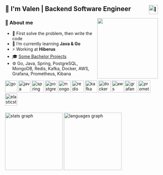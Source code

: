<h2>👋 I'm Valen | Backend Software Engineer
  <a href="https://www.linkedin.com/in/valrichter/" target="_blank">
    <img align="right" src="https://img.shields.io/static/v1?message=valrichter&logo=linkedin&label=&color=0077B5&logoColor=white&labelColor=gray&style=for-the-badge" height="30" alt="linkedin"  />
  </a> 
</h2>

<img align="right" width="200" src="https://github.com/user-attachments/assets/fe04fce5-7a97-484e-a992-27c69cf14011" />

<div>
  <div align="left">
    <h3>👾 About me</h3>
      <ul>
        <li>🎯 First solve the problem, then write the code
        <li>🌱 I’m currently learning <strong>Java & Go</strong>
        <li>⚡ Working at <strong>Hiberus</strong>
        <li>🎓 <a href="https://github.com/stars/valrichter/lists/bachelor-projects">Some Bachelor Projects</a>
        <li>⚙️ Go, Java, Spring, PostgreSQL, MongoDB, Redis, Kafka, Docker, AWS, Grafana, Prometheus, Kibana</a>
      </ul>
  </div>
  
  <div>
    <img alt="go" width="40" src="https://cdn.simpleicons.org/go/00ADD8" />
    <img alt="java " width="40" src="https://devicon-website.vercel.app/api/java/plain.svg?color=%23EA2D2E" />
    <img alt="spring" width="40" src="https://cdn.simpleicons.org/spring/6DB33F" />
    <img alt="postgresql" width="40" src="https://cdn.simpleicons.org/postgresql/4169E1" />
    <img alt="mongodb" width="40" src="https://cdn.simpleicons.org/mongodb/47A248" />
    <img alt="redis" width="40" src="https://devicon-website.vercel.app/api/redis/plain.svg?color=%23D82C20" />
    <img alt="kafka" width="40" src="https://cdn.simpleicons.org/apachekafka/506360" />
    <img alt="docker" width="40" src="https://cdn.simpleicons.org/docker/2496ED" />
    <img alt="aws" width="40" src="https://cdn.simpleicons.org/amazonwebservices/FF9900" />
    <img alt="grafana" width="40" src="https://cdn.simpleicons.org/grafana/F46800" />
    <img alt="prometheus" width="40" src="https://cdn.simpleicons.org/prometheus/E6522C" />
    <img alt="elasticstack" width="40" src="https://cdn.simpleicons.org/kibana" />
  </div>
</div>

###

<div align="left">
  <img src="https://github-readme-stats.vercel.app/api?username=valrichter&hide_title=false&hide_rank=false&show_icons=true&include_all_commits=true&count_private=true&disable_animations=true&theme=tokyonight&locale=en&hide_border=true&order=1" height="190" alt="stats graph"  />
  <img src="https://github-readme-stats.vercel.app/api/top-langs?username=valrichter&locale=en&hide_title=false&layout=compact&card_width=320&langs_count=10&hide=html,jupyter%20notebook,PLpgSQL,makefile,css,csharp,shell,powershell,dockerfile&theme=tokyonight&hide_border=true&order=2" height="190" alt="languages graph"  />
</div>

